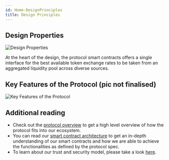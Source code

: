 ```yaml
---
id: Home-DesignPrinciples
title: Design Principles
---
```

## Design Properties
![Design Properties](/uploads/designproperties.png "Design Properties")

At the heart of the design, the protocol smart contracts offers a single interface for the best available token exchange rates to be taken from an aggregated liquidity pool across diverse sources. 

## Key Features of the Protocol (pic not finalised)
![Key Features of the Protocol](/uploads/keyfeatures.png "Key Features")

## Additional reading
* Check out the [protocol overview](home-protocoloverview.md) to get a high level overview of how the protocol fits into our ecosystem.
* You can read our [smart contract architecture](home-architecture.md) to get an in-depth understanding of our smart contracts and how we are able to achieve the functionalities as defined by the protocol spec. 
* To learn about our trust and security model, please take a look [here](home-trustmodel.md).